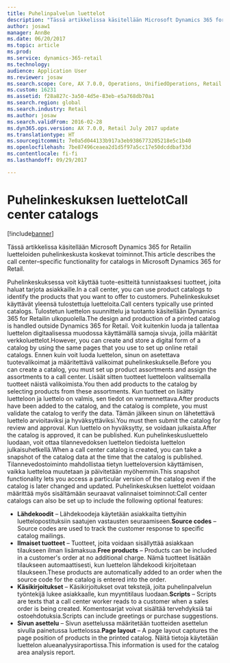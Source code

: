 ```yaml
---
title: Puhelinpalvelun luettelot
description: "Tässä artikkelissa käsitellään Microsoft Dynamics 365 for Retailin luetteloiden puhelinkeskusta koskevat toiminnot."
author: josaw1
manager: AnnBe
ms.date: 06/20/2017
ms.topic: article
ms.prod: 
ms.service: dynamics-365-retail
ms.technology: 
audience: Application User
ms.reviewer: josaw
ms.search.scope: Core, AX 7.0.0, Operations, UnifiedOperations, Retail
ms.custom: 16231
ms.assetid: f28a827c-3a50-4d5e-83eb-e5a768db70a1
ms.search.region: global
ms.search.industry: Retail
ms.author: josaw
ms.search.validFrom: 2016-02-28
ms.dyn365.ops.version: AX 7.0.0, Retail July 2017 update
ms.translationtype: HT
ms.sourcegitcommit: 7e0a5d044133b917a3eb9386773205218e5c1b40
ms.openlocfilehash: 7be87496ceaea2d1d5f97a5cc17e50dcddbaf33d
ms.contentlocale: fi-fi
ms.lasthandoff: 09/29/2017

---
```


# <a name="call-center-catalogs"></a><span data-ttu-id="839b3-103">Puhelinkeskuksen luettelot</span><span class="sxs-lookup"><span data-stu-id="839b3-103">Call center catalogs</span></span>

[!include[banner](includes/banner.md)]


<span data-ttu-id="839b3-104">Tässä artikkelissa käsitellään Microsoft Dynamics 365 for Retailin luetteloiden puhelinkeskusta koskevat toiminnot.</span><span class="sxs-lookup"><span data-stu-id="839b3-104">This article describes the call center–specific functionality for catalogs in Microsoft Dynamics 365 for Retail.</span></span>

<span data-ttu-id="839b3-105">Puhelinkeskuksessa voit käyttää tuote-esitteitä tunnistaaksesi tuotteet, joita haluat tarjota asiakkaille.</span><span class="sxs-lookup"><span data-stu-id="839b3-105">In a call center, you can use product catalogs to identify the products that you want to offer to customers.</span></span> <span data-ttu-id="839b3-106">Puhelinkeskukset käyttävät yleensä tulostettuja luetteloita.</span><span class="sxs-lookup"><span data-stu-id="839b3-106">Call centers typically use printed catalogs.</span></span> <span data-ttu-id="839b3-107">Tulostetun luettelon suunnittelu ja tuotanto käsitellään Dynamics 365 for Retailin ulkopuolella.</span><span class="sxs-lookup"><span data-stu-id="839b3-107">The design and production of a printed catalog is handled outside Dynamics 365 for Retail.</span></span> <span data-ttu-id="839b3-108">Voit kuitenkin luoda ja tallentaa luettelon digitaalisessa muodossa käyttämällä samoja sivuja, joilla määrität verkkoluettelot.</span><span class="sxs-lookup"><span data-stu-id="839b3-108">However, you can create and store a digital form of a catalog by using the same pages that you use to set up online retail catalogs.</span></span> <span data-ttu-id="839b3-109">Ennen kuin voit luoda luettelon, sinun on asetettava tuotevalikoimat ja määritettävä valikoimat puhelinkeskukselle.</span><span class="sxs-lookup"><span data-stu-id="839b3-109">Before you can create a catalog, you must set up product assortments and assign the assortments to a call center.</span></span> <span data-ttu-id="839b3-110">Lisäät sitten tuotteet luetteloon valitsemalla tuotteet näistä valikoimista.</span><span class="sxs-lookup"><span data-stu-id="839b3-110">You then add products to the catalog by selecting products from these assortments.</span></span> <span data-ttu-id="839b3-111">Kun tuotteet on lisätty luetteloon ja luettelo on valmis, sen tiedot on varmennettava.</span><span class="sxs-lookup"><span data-stu-id="839b3-111">After products have been added to the catalog, and the catalog is complete, you must validate the catalog to verify the data.</span></span> <span data-ttu-id="839b3-112">Tämän jälkeen sinun on lähetettävä luettelo arvioitaviksi ja hyväksyttäviksi.</span><span class="sxs-lookup"><span data-stu-id="839b3-112">You must then submit the catalog for review and approval.</span></span> <span data-ttu-id="839b3-113">Kun luettelo on hyväksytty, se voidaan julkaista.</span><span class="sxs-lookup"><span data-stu-id="839b3-113">After the catalog is approved, it can be published.</span></span> <span data-ttu-id="839b3-114">Kun puhelinkeskusluettelo luodaan, voit ottaa tilannevedoksen luettelon tiedoista luettelon julkaisuhetkellä.</span><span class="sxs-lookup"><span data-stu-id="839b3-114">When a call center catalog is created, you can take a snapshot of the catalog data at the time that the catalog is published.</span></span> <span data-ttu-id="839b3-115">Tilannevedostoiminto mahdollistaa tietyn luetteloversion käyttämisen, vaikka luetteloa muutetaan ja päivitetään myöhemmin.</span><span class="sxs-lookup"><span data-stu-id="839b3-115">This snapshot functionality lets you access a particular version of the catalog even if the catalog is later changed and updated.</span></span> <span data-ttu-id="839b3-116">Puhelinkeskuksen luettelot voidaan määrittää myös sisältämään seuraavat valinnaiset toiminnot:</span><span class="sxs-lookup"><span data-stu-id="839b3-116">Call center catalogs can also be set up to include the following optional features:</span></span>

-   <span data-ttu-id="839b3-117">**Lähdekoodit** – Lähdekoodeja käytetään asiakkailta tiettyihin luettelopostituksiin saatujen vastausten seuraamiseen.</span><span class="sxs-lookup"><span data-stu-id="839b3-117">**Source codes** – Source codes are used to track the customer response to specific catalog mailings.</span></span>
-   <span data-ttu-id="839b3-118">**Ilmaiset tuotteet** – Tuotteet, joita voidaan sisällyttää asiakkaan tilaukseen ilman lisämaksua.</span><span class="sxs-lookup"><span data-stu-id="839b3-118">**Free products** – Products can be included in a customer's order at no additional charge.</span></span> <span data-ttu-id="839b3-119">Nämä tuotteet lisätään tilaukseen automaattisesti, kun luettelon lähdekoodi kirjoitetaan tilaukseen.</span><span class="sxs-lookup"><span data-stu-id="839b3-119">These products are automatically added to an order when the source code for the catalog is entered into the order.</span></span>
-   <span data-ttu-id="839b3-120">**Käsikirjoitukset** – Käsikirjoitukset ovat tekstejä, joita puhelinpalvelun työntekijä lukee asiakkaalle, kun myyntitilaus luodaan.</span><span class="sxs-lookup"><span data-stu-id="839b3-120">**Scripts** – Scripts are texts that a call center worker reads to a customer when a sales order is being created.</span></span> <span data-ttu-id="839b3-121">Komentosarjat voivat sisältää tervehdyksiä tai ostoehdotuksia.</span><span class="sxs-lookup"><span data-stu-id="839b3-121">Scripts can include greetings or purchase suggestions.</span></span>
-   <span data-ttu-id="839b3-122">**Sivun asettelu** – Sivun asettelussa määritetään tuotteiden asettelun sivulla painetussa luettelossa.</span><span class="sxs-lookup"><span data-stu-id="839b3-122">**Page layout** – A page layout captures the page position of products in the printed catalog.</span></span> <span data-ttu-id="839b3-123">Näitä tietoja käytetään luettelon alueanalyysiraportissa.</span><span class="sxs-lookup"><span data-stu-id="839b3-123">This information is used for the catalog area analysis report.</span></span>





